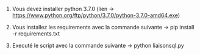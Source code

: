 1) Vous devez installer python 3.7.0 (lien -> https://www.python.org/ftp/python/3.7.0/python-3.7.0-amd64.exe)
 
2) Vous installez les requirements avec la commande suivante -> pip install -r requirements.txt
 
3) Executé le script avec la commande suivante -> python liaisonsql.py

